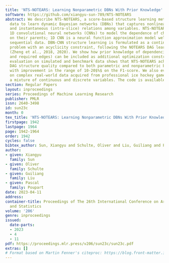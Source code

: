 ```yaml
---
title: 'NTS-NOTEARS: Learning Nonparametric DBNs With Prior Knowledge'
software: https://github.com/xiangyu-sun-789/NTS-NOTEARS
abstract: We describe NTS-NOTEARS, a score-based structure learning method for time-series
  data to learn dynamic Bayesian networks (DBNs) that captures nonlinear, lagged (inter-slice)
  and instantaneous (intra-slice) relations among variables. NTS-NOTEARS utilizes
  1D convolutional neural networks (CNNs) to model the dependence of child variables
  on their parents; 1D CNN is a neural function approximation model well-suited for
  sequential data. DBN-CNN structure learning is formulated as a continuous optimization
  problem with an acyclicity constraint, following the NOTEARS DAG learning approach
  (Zheng et al., 2018, 2020). We show how prior knowledge of dependencies (e.g., forbidden
  and required edges) can be included as additional optimization constraints. Empirical
  evaluation on simulated and benchmark data shows that NTS-NOTEARS achieves state-of-the-art
  DAG structure quality compared to both parametric and nonparametric baseline methods,
  with improvement in the range of 10-20$%$ on the F1-score. We also evaluate NTS-NOTEARS
  on complex real-world data acquired from professional ice hockey games that contain
  a mixture of continuous and discrete variables. The code is available online.
section: Regular Papers
layout: inproceedings
series: Proceedings of Machine Learning Research
publisher: PMLR
issn: 2640-3498
id: sun23c
month: 0
tex_title: 'NTS-NOTEARS: Learning Nonparametric DBNs With Prior Knowledge'
firstpage: 1942
lastpage: 1964
page: 1942-1964
order: 1942
cycles: false
bibtex_author: Sun, Xiangyu and Schulte, Oliver and Liu, Guiliang and Poupart, Pascal
author:
- given: Xiangyu
  family: Sun
- given: Oliver
  family: Schulte
- given: Guiliang
  family: Liu
- given: Pascal
  family: Poupart
date: 2023-04-11
address:
container-title: Proceedings of The 26th International Conference on Artificial Intelligence
  and Statistics
volume: '206'
genre: inproceedings
issued:
  date-parts:
  - 2023
  - 4
  - 11
pdf: https://proceedings.mlr.press/v206/sun23c/sun23c.pdf
extras: []
# Format based on Martin Fenner's citeproc: https://blog.front-matter.io/posts/citeproc-yaml-for-bibliographies/
---
```

